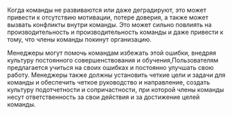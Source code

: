 Когда команды не развиваются или даже деградируют, это может привести к отсутствию мотивации, потере доверия, а также может вызвать конфликты внутри команды. Это может сильно повлиять на производительность и производительность команды и даже привести к тому, что члены команды покинут организацию.

Менеджеры могут помочь командам избежать этой ошибки, внедряя культуру постоянного совершенствования и обучения,Пользователям предлагается учиться на своих ошибках и постоянно улучшать свою работу. Менеджеры также должны установить четкие цели и задачи для команды и обеспечить четкое руководство и направление, создать культуру подотчетности и сопричастности, при которой члены команды несут ответственность за свои действия и за достижение целей команды. 